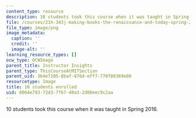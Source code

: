 ```yaml
---
content_type: resource
description: 10 students took this course when it was taught in Spring 2016.
file: /courses/21h-343j-making-books-the-renaissance-and-today-spring-2016/8064e79372d37fb740a32d08eec9c2aa_10.png
file_type: image/png
image_metadata:
  caption: ''
  credit: ''
  image-alt: ''
learning_resource_types: []
ocw_type: OCWImage
parent_title: Instructor Insights
parent_type: ThisCourseAtMITSection
parent_uid: 364e7205-8baf-876d-eff7-770f80369e00
resourcetype: Image
title: 10 students enrolled
uid: 8064e793-72d3-7fb7-40a3-2d08eec9c2aa
---
```

10 students took this course when it was taught in Spring 2016.